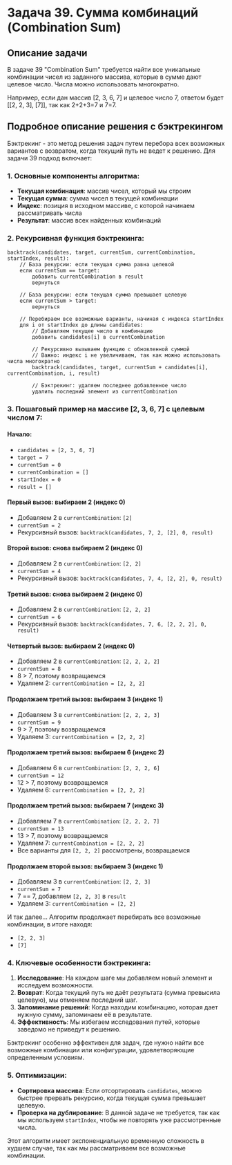# Задача 39. Сумма комбинаций (Combination Sum)

## Описание задачи

В задаче 39 "Combination Sum" требуется найти все уникальные комбинации чисел из заданного массива, которые в сумме дают целевое число. Числа можно использовать многократно.

Например, если дан массив [2, 3, 6, 7] и целевое число 7, ответом будет [[2, 2, 3], [7]], так как 2+2+3=7 и 7=7.

## Подробное описание решения с бэктрекингом

Бэктрекинг - это метод решения задач путем перебора всех возможных вариантов с возвратом, когда текущий путь не ведет к решению. Для задачи 39 подход включает:

### 1. Основные компоненты алгоритма:

- **Текущая комбинация**: массив чисел, который мы строим
- **Текущая сумма**: сумма чисел в текущей комбинации
- **Индекс**: позиция в исходном массиве, с которой начинаем рассматривать числа
- **Результат**: массив всех найденных комбинаций

### 2. Рекурсивная функция бэктрекинга:

```
backtrack(candidates, target, currentSum, currentCombination, startIndex, result):
    // База рекурсии: если текущая сумма равна целевой
    если currentSum == target:
        добавить currentCombination в result
        вернуться
        
    // База рекурсии: если текущая сумма превышает целевую
    если currentSum > target:
        вернуться
        
    // Перебираем все возможные варианты, начиная с индекса startIndex
    для i от startIndex до длины candidates:
        // Добавляем текущее число в комбинацию
        добавить candidates[i] в currentCombination
        
        // Рекурсивно вызываем функцию с обновленной суммой
        // Важно: индекс i не увеличиваем, так как можно использовать числа многократно
        backtrack(candidates, target, currentSum + candidates[i], currentCombination, i, result)
        
        // Бэктрекинг: удаляем последнее добавленное число
        удалить последний элемент из currentCombination
```

### 3. Пошаговый пример на массиве [2, 3, 6, 7] с целевым числом 7:

#### Начало:
- `candidates = [2, 3, 6, 7]`
- `target = 7`
- `currentSum = 0`
- `currentCombination = []`
- `startIndex = 0`
- `result = []`

#### Первый вызов: выбираем 2 (индекс 0)
- Добавляем 2 в `currentCombination`: `[2]`
- `currentSum = 2`
- Рекурсивный вызов: `backtrack(candidates, 7, 2, [2], 0, result)`

#### Второй вызов: снова выбираем 2 (индекс 0)
- Добавляем 2 в `currentCombination`: `[2, 2]`
- `currentSum = 4`
- Рекурсивный вызов: `backtrack(candidates, 7, 4, [2, 2], 0, result)`

#### Третий вызов: снова выбираем 2 (индекс 0)
- Добавляем 2 в `currentCombination`: `[2, 2, 2]`
- `currentSum = 6`
- Рекурсивный вызов: `backtrack(candidates, 7, 6, [2, 2, 2], 0, result)`

#### Четвертый вызов: выбираем 2 (индекс 0)
- Добавляем 2 в `currentCombination`: `[2, 2, 2, 2]`
- `currentSum = 8`
- 8 > 7, поэтому возвращаемся
- Удаляем 2: `currentCombination = [2, 2, 2]`

#### Продолжаем третий вызов: выбираем 3 (индекс 1)
- Добавляем 3 в `currentCombination`: `[2, 2, 2, 3]`
- `currentSum = 9`
- 9 > 7, поэтому возвращаемся
- Удаляем 3: `currentCombination = [2, 2, 2]`

#### Продолжаем третий вызов: выбираем 6 (индекс 2)
- Добавляем 6 в `currentCombination`: `[2, 2, 2, 6]`
- `currentSum = 12`
- 12 > 7, поэтому возвращаемся
- Удаляем 6: `currentCombination = [2, 2, 2]`

#### Продолжаем третий вызов: выбираем 7 (индекс 3)
- Добавляем 7 в `currentCombination`: `[2, 2, 2, 7]`
- `currentSum = 13`
- 13 > 7, поэтому возвращаемся
- Удаляем 7: `currentCombination = [2, 2, 2]`
- Все варианты для `[2, 2, 2]` рассмотрены, возвращаемся

#### Продолжаем второй вызов: выбираем 3 (индекс 1)
- Добавляем 3 в `currentCombination`: `[2, 2, 3]`
- `currentSum = 7`
- 7 == 7, добавляем `[2, 2, 3]` в `result`
- Удаляем 3: `currentCombination = [2, 2]`

И так далее... Алгоритм продолжает перебирать все возможные комбинации, в итоге находя:
- `[2, 2, 3]`
- `[7]`

### 4. Ключевые особенности бэктрекинга:

1. **Исследование**: На каждом шаге мы добавляем новый элемент и исследуем возможности.
2. **Возврат**: Когда текущий путь не даёт результата (сумма превысила целевую), мы отменяем последний шаг.
3. **Запоминание решений**: Когда находим комбинацию, которая дает нужную сумму, запоминаем её в результате.
4. **Эффективность**: Мы избегаем исследования путей, которые заведомо не приведут к решению.

Бэктрекинг особенно эффективен для задач, где нужно найти все возможные комбинации или конфигурации, удовлетворяющие определенным условиям.

### 5. Оптимизации:

- **Сортировка массива**: Если отсортировать `candidates`, можно быстрее прервать рекурсию, когда текущая сумма превышает целевую.
- **Проверка на дублирование**: В данной задаче не требуется, так как мы используем `startIndex`, чтобы не повторять уже рассмотренные числа.

Этот алгоритм имеет экспоненциальную временную сложность в худшем случае, так как мы рассматриваем все возможные комбинации.
